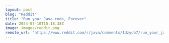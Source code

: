 ```yaml
---
layout: post
blog: "Reddit"
title: "Run your Java code, Forever"
date: 2024-07-10T15:18:38Z
image: images/reddit.png
remote_url: "https://www.reddit.com/r/java/comments/1dzydb7/run_your_java_code_forever/"
---
```

